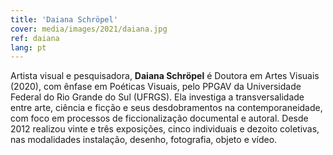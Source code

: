 ```yaml
---
title: 'Daiana Schröpel'
cover: media/images/2021/daiana.jpg
ref: daiana
lang: pt
---
```


Artista visual e pesquisadora, **Daiana Schröpel** é Doutora em Artes Visuais (2020), com ênfase em Poéticas Visuais, pelo PPGAV da Universidade Federal do Rio Grande do Sul (UFRGS). Ela investiga a transversalidade entre arte, ciência e ficção e seus desdobramentos na contemporaneidade, com foco em processos de ficcionalização documental e autoral. Desde 2012 realizou vinte e três exposições, cinco individuais e dezoito coletivas, nas modalidades instalação, desenho, fotografia, objeto e vídeo.

<br>